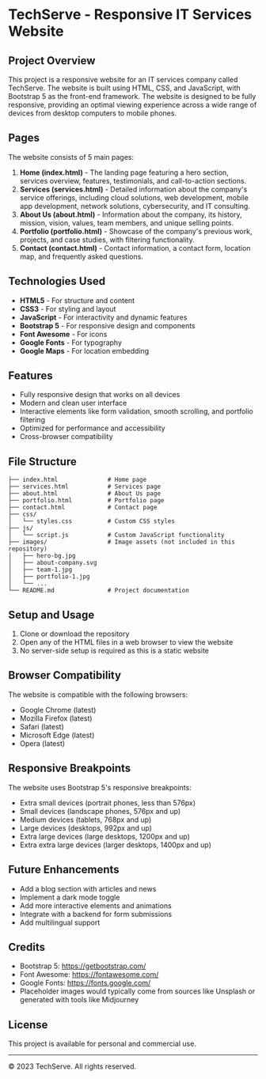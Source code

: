 # TechServe - Responsive IT Services Website

## Project Overview

This project is a responsive website for an IT services company called TechServe. The website is built using HTML, CSS, and JavaScript, with Bootstrap 5 as the front-end framework. The website is designed to be fully responsive, providing an optimal viewing experience across a wide range of devices from desktop computers to mobile phones.

## Pages

The website consists of 5 main pages:

1. **Home (index.html)** - The landing page featuring a hero section, services overview, features, testimonials, and call-to-action sections.
2. **Services (services.html)** - Detailed information about the company's service offerings, including cloud solutions, web development, mobile app development, network solutions, cybersecurity, and IT consulting.
3. **About Us (about.html)** - Information about the company, its history, mission, vision, values, team members, and unique selling points.
4. **Portfolio (portfolio.html)** - Showcase of the company's previous work, projects, and case studies, with filtering functionality.
5. **Contact (contact.html)** - Contact information, a contact form, location map, and frequently asked questions.

## Technologies Used

- **HTML5** - For structure and content
- **CSS3** - For styling and layout
- **JavaScript** - For interactivity and dynamic features
- **Bootstrap 5** - For responsive design and components
- **Font Awesome** - For icons
- **Google Fonts** - For typography
- **Google Maps** - For location embedding

## Features

- Fully responsive design that works on all devices
- Modern and clean user interface
- Interactive elements like form validation, smooth scrolling, and portfolio filtering
- Optimized for performance and accessibility
- Cross-browser compatibility

## File Structure

```
├── index.html              # Home page
├── services.html           # Services page
├── about.html              # About Us page
├── portfolio.html          # Portfolio page
├── contact.html            # Contact page
├── css/
│   └── styles.css          # Custom CSS styles
├── js/
│   └── script.js           # Custom JavaScript functionality
├── images/                 # Image assets (not included in this repository)
│   ├── hero-bg.jpg
│   ├── about-company.svg
│   ├── team-1.jpg
│   ├── portfolio-1.jpg
│   └── ...
└── README.md               # Project documentation
```

## Setup and Usage

1. Clone or download the repository
2. Open any of the HTML files in a web browser to view the website
3. No server-side setup is required as this is a static website

## Browser Compatibility

The website is compatible with the following browsers:

- Google Chrome (latest)
- Mozilla Firefox (latest)
- Safari (latest)
- Microsoft Edge (latest)
- Opera (latest)

## Responsive Breakpoints

The website uses Bootstrap 5's responsive breakpoints:

- Extra small devices (portrait phones, less than 576px)
- Small devices (landscape phones, 576px and up)
- Medium devices (tablets, 768px and up)
- Large devices (desktops, 992px and up)
- Extra large devices (large desktops, 1200px and up)
- Extra extra large devices (larger desktops, 1400px and up)

## Future Enhancements

- Add a blog section with articles and news
- Implement a dark mode toggle
- Add more interactive elements and animations
- Integrate with a backend for form submissions
- Add multilingual support

## Credits

- Bootstrap 5: https://getbootstrap.com/
- Font Awesome: https://fontawesome.com/
- Google Fonts: https://fonts.google.com/
- Placeholder images would typically come from sources like Unsplash or generated with tools like Midjourney

## License

This project is available for personal and commercial use.

---

© 2023 TechServe. All rights reserved.
